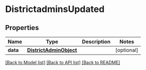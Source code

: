 # DistrictadminsUpdated

## Properties
Name | Type | Description | Notes
------------ | ------------- | ------------- | -------------
**data** | [**DistrictAdminObject**](DistrictAdminObject.md) |  | [optional] 

[[Back to Model list]](README.md#documentation-for-models) [[Back to API list]](README.md#documentation-for-api-endpoints) [[Back to README]](README.md)


